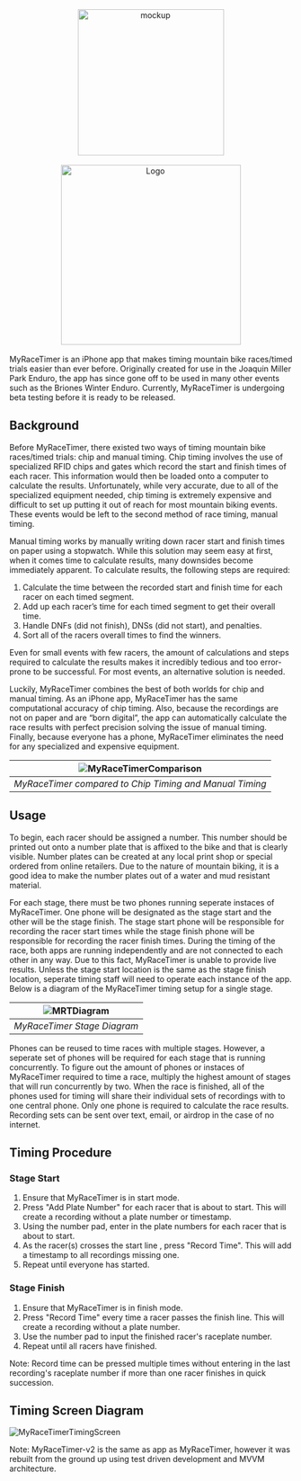 <div align="center">
    <picture>
        <img alt="mockup" src="https://github.com/nikodittmar/MyRaceTimer-v2/assets/77522904/1feb3f7d-4abc-47d0-b588-754015217c04" width="260">
    </picture>
    <br>
    <br>
    <picture>
        <source media="(prefers-color-scheme: dark)" srcset="https://github.com/nikodittmar/MyRaceTimer-v2/assets/77522904/c8f12afc-84ed-45f2-badd-b9a53e345caa">
        <source media="(prefers-color-scheme: light)" srcset="https://github.com/nikodittmar/MyRaceTimer-v2/assets/77522904/751d18ed-02f5-4ad1-87a7-49f8054d9060">
        <img alt="Logo" src="./READMEImages/MRTLogoWhite.png" width="320">
    </picture>
</div>
<br>
MyRaceTimer is an iPhone app that makes timing mountain bike races/timed trials easier than ever before. Originally created for use in the Joaquin Miller Park Enduro, the app has since gone off to be used in many other events such as the Briones Winter Enduro. Currently, MyRaceTimer is undergoing beta testing before it is ready to be released.

## Background 
Before MyRaceTimer, there existed two ways of timing mountain bike races/timed trials: chip and manual timing. Chip timing involves the use of specialized RFID chips and gates which record the start and finish times of each racer. This information would then be loaded onto a computer to calculate the results. Unfortunately, while very accurate, due to all of the specialized equipment needed, chip timing is extremely expensive and difficult to set up putting it out of reach for most mountain biking events. These events would be left to the second method of race timing, manual timing. 

Manual timing works by manually writing down racer start and finish times on paper using a stopwatch. While this solution may seem easy at first, when it comes time to calculate results, many downsides become immediately apparent. To calculate results, the following steps are required:

1. Calculate the time between the recorded start and finish time for each racer on each timed segment.
2. Add up each racer’s time for each timed segment to get their overall time.
3. Handle DNFs (did not finish), DNSs (did not start), and penalties.
4. Sort all of the racers overall times to find the winners.

Even for small events with few racers, the amount of calculations and steps required to calculate the results makes it incredibly tedious and too error-prone to be successful. For most events, an alternative solution is needed.

Luckily, MyRaceTimer combines the best of both worlds for chip and manual timing. As an iPhone app, MyRaceTimer has the same computational accuracy of chip timing. Also, because the recordings are not on paper and are “born digital”, the app can automatically calculate the race results with perfect precision solving the issue of manual timing. Finally, because everyone has a phone, MyRaceTimer eliminates the need for any specialized and expensive equipment. 

| ![MyRaceTimerComparison](https://github.com/nikodittmar/MyRaceTimer-v2/assets/77522904/623c1618-53fc-429b-aab2-5005b6605689) | 
|:--:| 
| *MyRaceTimer compared to Chip Timing and Manual Timing* |

## Usage
To begin, each racer should be assigned a number. This number should be printed out onto a number plate that is affixed to the bike and that is clearly visible. Number plates can be created at any local print shop or special ordered from online retailers. Due to the nature of mountain biking, it is a good idea to make the number plates out of a water and mud resistant material.

For each stage, there must be two phones running seperate instaces of MyRaceTimer. One phone will be designated as the stage start and the other will be the stage finish. The stage start phone will be responsible for recording the racer start times while the stage finish phone will be responsible for recording the racer finish times. During the timing of the race, both apps are running independently and are not connected to each other in any way. Due to this fact, MyRaceTimer is unable to provide live results. Unless the stage start location is the same as the stage finish location, seperate timing staff will need to operate each instance of the app. Below is a diagram of the MyRaceTimer timing setup for a single stage. 

| ![MRTDiagram](https://github.com/nikodittmar/MyRaceTimer-v2/assets/77522904/9d61bee8-4670-4d5e-b283-25db84730594) | 
|:--:| 
| *MyRaceTimer Stage Diagram* |

Phones can be reused to time races with multiple stages. However, a seperate set of phones will be required for each stage that is running concurrently. To figure out the amount of phones or instaces of MyRaceTimer required to time a race, multiply the highest amount of stages that will run concurrently by two. When the race is finished, all of the phones used for timing will share their individual sets of recordings with to one central phone. Only one phone is required to calculate the race results. Recording sets can be sent over text, email, or airdrop in the case of no internet.  

## Timing Procedure

### Stage Start
1. Ensure that MyRaceTimer is in start mode.
2. Press "Add Plate Number" for each racer that is about to start. This will create a recording without a plate number or timestamp.
3. Using the number pad, enter in the plate numbers for each racer that is about to start.
4. As the racer(s) crosses the start line , press "Record Time". This will add a timestamp to all recordings missing one.
5. Repeat until everyone has started.

### Stage Finish
1. Ensure that MyRaceTimer is in finish mode.
2. Press "Record Time" every time a racer passes the finish line. This will create a recording without a plate number.
3. Use the number pad to input the finished racer's raceplate number.
4. Repeat until all racers have finished.

Note: Record time can be pressed multiple times without entering in the last recording's raceplate number if more than one racer finishes in quick succession.

## Timing Screen Diagram

![MyRaceTimerTimingScreen](https://github.com/nikodittmar/MyRaceTimer-v2/assets/77522904/7249a4fd-c873-49a0-9976-49577442b4d0)


Note: MyRaceTimer-v2 is the same as app as MyRaceTimer, however it was rebuilt from the ground up using test driven development and MVVM architecture.
